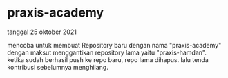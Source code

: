 # praxis-academy

tanggal 25 oktober 2021

mencoba untuk membuat Repository baru dengan nama "praxis-academy" dengan maksut menggantikan repository lama yaitu "praxis-hamdan".
ketika sudah berhasil push ke repo baru, repo lama dihapus. lalu tenda kontribusi sebelumnya menghilang.
